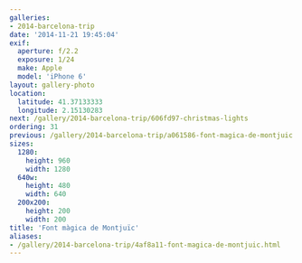 ```yaml
---
galleries:
- 2014-barcelona-trip
date: '2014-11-21 19:45:04'
exif:
  aperture: f/2.2
  exposure: 1/24
  make: Apple
  model: 'iPhone 6'
layout: gallery-photo
location:
  latitude: 41.37133333
  longitude: 2.15130283
next: /gallery/2014-barcelona-trip/606fd97-christmas-lights
ordering: 31
previous: /gallery/2014-barcelona-trip/a061586-font-magica-de-montjuic
sizes:
  1280:
    height: 960
    width: 1280
  640w:
    height: 480
    width: 640
  200x200:
    height: 200
    width: 200
title: 'Font màgica de Montjuïc'
aliases:
- /gallery/2014-barcelona-trip/4af8a11-font-magica-de-montjuic.html
---
```

